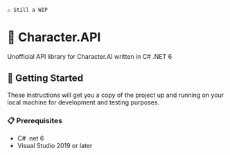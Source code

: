 ```
⚠️ Still a WIP
``` 

# 🤖 Character.API 

Unofficial API library for Character.AI written in C# .NET 6

## 🚀 Getting Started 

These instructions will get you a copy of the project up and running on your local machine for development and testing purposes.

### 📋 Prerequisites 

- C# .net 6
- Visual Studio 2019 or later